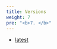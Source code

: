 ```yaml
---
title: Versions
weight: 7
pre: "<b>7. </b>"
---
```


* [latest](http://mageddo.github.io/dns-proxy-server/latest)
